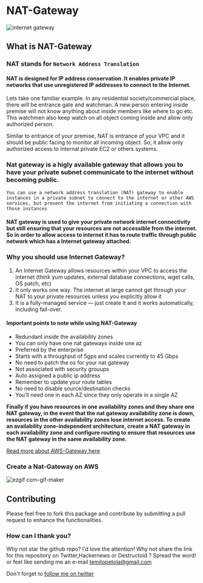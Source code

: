 # NAT-Gateway

![internet gateway](https://user-images.githubusercontent.com/24816990/71585599-76776600-2b17-11ea-970d-23401c6c32f5.png)


## What is NAT-Gateway

### NAT stands for `Network Address Translation`
  
####  NAT is designed for IP address conservation. It enables private IP networks that use unregistered IP addresses to connect to the Internet.

Lets take one familiar example. In any residential society/commercial place, there will be entrance gate and watchman. A new person entering inside premise will not know anything about inside members like where to go etc. This watchmen also keep watch on all object coming inside and allow only authorized person.

Similar to entrance of your premise, NAT is entrance of your VPC and it should be public facing to monitor all incoming object. So, it allow only authorized access to internal private EC2 or others systems.

### Nat gateway is a higly available gateway that allows you to have your private subnet communicate to the internet without becoming public.

 `You can use a network address translation (NAT) gateway to enable instances in a private subnet to connect to the internet or other AWS services, but prevent the internet from initiating a connection with those instances`

 #### NAT gateway is used to give your private network internet connectivity but still ensuring that your resources are not accessible from the internet. So in order to allow access to internet it has to route traffic through public network which has a Internet gateway attached.

 ### Why you should use Internet Gateway?
 1. An Internet Gateway allows resources within your VPC to access the internet (think yum updates, external database connections, wget calls, OS patch, etc)
 2. It only works one way. The internet at large cannot get through your NAT to your private resources unless you explicitly allow it
 3. It is a fully-managed service — just create it and it works automatically, including fail-over.

#### Important points to note while using NAT-Gateway
- Redundant inside the availability zones
- You can only have one nat gateways inside one az 
- Preferred by the enterprise 
- Starts with a throughput of 5gps and scales currently to 45 Gbps
- No need to patch the os for your nat gateway 
- Not associated with security grouups 
- Auto assigned a public ip address
- Remember to update your route tables 
- No need to disable source/destination checks
- You’ll need one in each AZ since they only operate in a single AZ

**Finally if you have resources in one availability zones and they share one NAT gateway, in the event that the nat gateway availability zone is down, resources in the other availability zones lose internet access. To create an availability zone-independent architecture, create a NAT gateway in each availability zone and configure routing to ensure that resources use the NAT gateway in the same availability zone.**

[Read more about AWS-Gateway here](https://docs.aws.amazon.com/vpc/latest/userguide/vpc-nat-gateway.html)


### Create a Nat-Gateway on AWS 

![ezgif com-gif-maker](https://user-images.githubusercontent.com/24816990/71599161-fa4a4600-2b49-11ea-9eab-3f142338605e.gif)


## Contributing
 Please feel free to fork this package and contribute by submitting a pull request to enhance the functionalities.
 
 ### How can I thank you?
Why not star the github repo? I'd love the attention! Why not share the link for this repository on Twitter,Hackernews or Destructoid ? Spread the word!  or feel like sending me an e-mail temitopetola@gmail.com

Don't forget to [follow me on twitter](https://twitter.com/thecraftman_)







